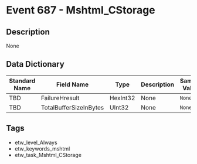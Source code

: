 # Event 687 - Mshtml_CStorage

## Description
None

## Data Dictionary
|Standard Name|Field Name|Type|Description|Sample Value|
|---|---|---|---|---|
|TBD|FailureHresult|HexInt32|None|`None`|
|TBD|TotalBufferSizeInBytes|UInt32|None|`None`|

## Tags
* etw_level_Always
* etw_keywords_mshtml
* etw_task_Mshtml_CStorage